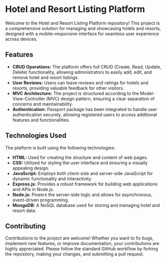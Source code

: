 # Hotel and Resort Listing Platform

Welcome to the Hotel and Resort Listing Platform repository! This project is a comprehensive solution for managing and showcasing hotels and resorts, designed with a mobile-responsive interface for seamless user experience across devices.

## Features

- **CRUD Operations:** The platform offers full CRUD (Create, Read, Update, Delete) functionality, allowing administrators to easily add, edit, and remove hotel and resort listings.
- **User Reviews:** Users can leave reviews and ratings for hotels and resorts, providing valuable feedback for other visitors.
- **MVC Architecture:** The project is structured according to the Model-View-Controller (MVC) design pattern, ensuring a clear separation of concerns and maintainability.
- **Authentication:** Passport package has been integrated to handle user authentication securely, allowing registered users to access additional features and functionalities.

## Technologies Used

The platform is built using the following technologies:

- **HTML:** Used for creating the structure and content of web pages.
- **CSS:** Utilized for styling the user interface and ensuring a visually appealing design.
- **JavaScript:** Employs both client-side and server-side JavaScript for dynamic functionality and interactivity.
- **Express.js:** Provides a robust framework for building web applications and APIs in Node.js.
- **Node.js:** Powers the server-side logic and allows for asynchronous, event-driven programming.
- **MongoDB:** A NoSQL database used for storing and managing hotel and resort data.

## Contributing

Contributions to the project are welcome! Whether you want to fix bugs, implement new features, or improve documentation, your contributions are highly appreciated. Please follow the standard GitHub workflow by forking the repository, making your changes, and submitting a pull request.
